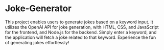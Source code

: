 # Joke-Generator
This project enables users to generate jokes based on a keyword input. It utilizes the OpenAI API for joke generation, with HTML, CSS, and JavaScript for the frontend, and Node.js for the backend. Simply enter a keyword, and the application will fetch a joke related to that keyword. Experience the fun of generating jokes effortlessly!
